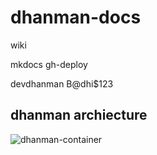 # dhanman-docs
wiki

mkdocs gh-deploy


devdhanman
B@dhi$123


## dhanman archiecture
![dhanman-container](http://www.plantuml.com/plantuml/proxy?cache=no&src=https://raw.githubusercontent.com/b2atech/dhanman-docs/main/dhanman-container.puml)

